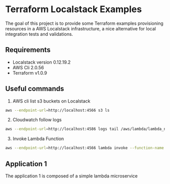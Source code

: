 # Terraform Localstack Examples

The goal of this project is to provide some Terraform examples provisioning resources in a AWS Localstack infrastructure, a nice alternative for local integration tests and validations.

## Requirements

* Localstack version 0.12.19.2
* AWS Cli 2.0.56
* Terraform v1.0.9


## Useful commands

1. AWS cli list s3 buckets on Localstack

```sh
aws --endpoint-url=http://localhost:4566 s3 ls
```

2. Cloudwatch follow logs

```sh
aws --endpoint-url=http://localhost:4586 logs tail /aws/lambda/lambda_name --follow
```

3. Invoke Lambda Function

```sh
aws --endpoint-url=http://localhost:4566 lambda invoke --function-name lambda_name out.log
```

## Application 1

The application 1 is composed of a simple lambda microservice

